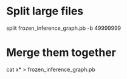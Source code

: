 # Split large files
split frozen_inference_graph.pb -b 49999999

# Merge them together 
cat x* > frozen_inference_graph.pb
